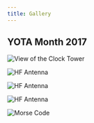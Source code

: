 ```yaml
---
title: Gallery
---
```


## YOTA Month 2017

![View of the Clock Tower](/gw3uws_website/media/yotamonth2017/yotamonth2017(1).png "View of the Clock Tower")

![HF Antenna](/gw3uws_website/media/yotamonth2017/yotamonth2017(2).png "HF Antenna")

![HF Antenna](/gw3uws_website/media/yotamonth2017/yotamonth2017(3).png "HF Antenna")

![HF Antenna](/gw3uws_website/media/yotamonth2017/yotamonth2017(4).png "HF Antenna")

![Morse Code](/gw3uws_website/media/yotamonth2017/yotamonth2017(5).png "Morse Code")

